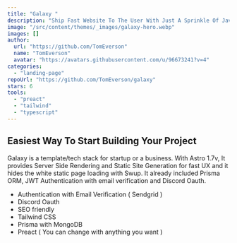 ```yaml
---
title: "Galaxy "
description: "Ship Fast Website To The User With Just A Sprinkle Of Javascript"
image: "/src/content/themes/_images/galaxy-hero.webp"
images: []
author:
  url: "https://github.com/TomEverson"
  name: "TomEverson"
  avatar: "https://avatars.githubusercontent.com/u/96673241?v=4"
categories:
  - "landing-page"
repoUrl: "https://github.com/TomEverson/galaxy"
stars: 6
tools:
  - "preact"
  - "tailwind"
  - "typescript"
---
```


<h2>Easiest Way To Start Building Your Project</h2><p>Galaxy is a template/tech stack for startup or a business. With Astro 1.7v, It provides Server Side Rendering and Static Site Generation for fast UX and it hides the white static page loading with Swup. It already included Prisma ORM, JWT Authentication with email verification and Discord Oauth.&nbsp;</p><ul><li>Authentication with Email Verification ( Sendgrid )</li><li>Discord Oauth</li><li>SEO friendly</li><li>Tailwind CSS</li><li>Prisma with MongoDB</li><li>Preact ( You can change with anything you want )&nbsp;</li></ul>
